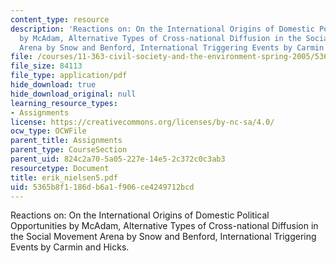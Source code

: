 ```yaml
---
content_type: resource
description: 'Reactions on: On the International Origins of Domestic Political Opportunities
  by McAdam, Alternative Types of Cross-national Diffusion in the Social Movement
  Arena by Snow and Benford, International Triggering Events by Carmin and Hicks.'
file: /courses/11-363-civil-society-and-the-environment-spring-2005/5365b8f1186db6a1f906ce4249712bcd_erik_nielsen5.pdf
file_size: 84113
file_type: application/pdf
hide_download: true
hide_download_original: null
learning_resource_types:
- Assignments
license: https://creativecommons.org/licenses/by-nc-sa/4.0/
ocw_type: OCWFile
parent_title: Assignments
parent_type: CourseSection
parent_uid: 824c2a70-5a05-227e-14e5-2c372c0c3ab3
resourcetype: Document
title: erik_nielsen5.pdf
uid: 5365b8f1-186d-b6a1-f906-ce4249712bcd
---
```

Reactions on: On the International Origins of Domestic Political Opportunities by McAdam, Alternative Types of Cross-national Diffusion in the Social Movement Arena by Snow and Benford, International Triggering Events by Carmin and Hicks.